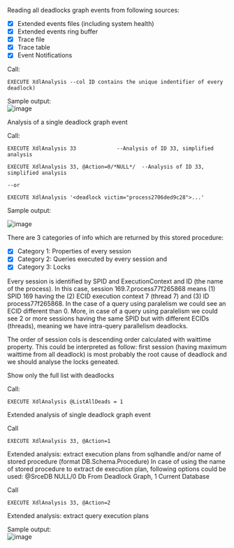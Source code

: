 Reading all deadlocks graph events from following sources:        
- [x] Extended events files (including system health)  
- [x] Extended events ring buffer     
- [x] Trace file
- [x] Trace table
- [x] Event Notifications
	
Call:  

`EXECUTE XdlAnalysis --col ID contains the unique indentifier of every deadlock)`
		
Sample output:        
![image](https://user-images.githubusercontent.com/62909052/147558845-92173972-e5be-47d4-8a78-b09a3348eb05.png)		
 
Analysis of a single deadlock graph event 

Call:
 
`EXECUTE XdlAnalysis 33				--Analysis of ID 33, simplified analysis`

`EXECUTE XdlAnalysis 33, @Action=0/*NULL*/	--Analysis of ID 33, simplified analysis`                                                                                                                                                                                

`--or` 

`EXECUTE XdlAnalysis '<deadlock victim="process2706ded9c28">...'`   
	
Sample output: 

![image](https://user-images.githubusercontent.com/62909052/148302678-547296a5-0818-478e-967a-45cbb1ae94ea.png)
                                            
There are 3 categories of info which are returned by this stored procedure:       
- [x] Category 1: Properties of every session
- [x] Category 2: Queries executed by every session and                                                                                                                                                                                                                                                                                                                                                                                   
- [x] Category 3: Locks    
      
Every session is identified by SPID and ExecutionContext and ID (the name of the process). In this case, session 169.7.process77f265868 means (1) SPID 169 having the (2) ECID execution context 7 (thread 7) and (3) ID process77f265868. In the case of a query using paralelism we could see an ECID different than 0. More, in case of a query using paralelism we could see 2 or more sessions having the same SPID but with different ECIDs (threads), meaning we have intra-query parallelism deadlocks.

The order of session cols is descending order calculated with waittime property. This could be interpreted as follow: first session (having maximum waittime from all deadlock) is most probably the root cause of deadlock and we should analyse the locks geneated.


Show only the full list with deadlocks
  
Call:    
             
`EXECUTE XdlAnalysis @ListAllDeads = 1`                 
         
Extended analysis of single deadlock graph event                      
        
Call     
      
`EXECUTE XdlAnalysis 33, @Action=1`

Extended analysis: extract execution plans from sqlhandle and/or name of stored procedure (format DB.Schema.Procedure)
In case of using the name of stored procedure to extract de execution plan, following options could be used: @SrceDB NULL/0 Db From Deadlock Graph, 1 Current Database   
       
Call

`EXECUTE XdlAnalysis 33, @Action=2` 

Extended analysis: extract query execution plans       
		
Sample output:  
![image](https://user-images.githubusercontent.com/62909052/147571956-c929f37a-a090-4dd9-b258-600424deda9b.png)   
